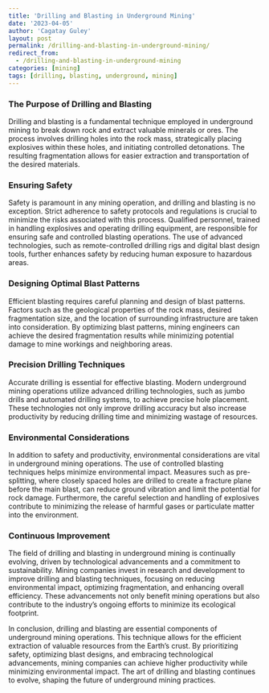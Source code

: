 ```yaml
---
title: 'Drilling and Blasting in Underground Mining'
date: '2023-04-05'
author: 'Cagatay Guley'
layout: post
permalink: /drilling-and-blasting-in-underground-mining/
redirect_from:
  - /drilling-and-blasting-in-underground-mining
categories: [mining]
tags: [drilling, blasting, underground, mining]
---
```


### The Purpose of Drilling and Blasting

Drilling and blasting is a fundamental technique employed in underground mining to break down rock and extract valuable minerals or ores. The process involves drilling holes into the rock mass, strategically placing explosives within these holes, and initiating controlled detonations. The resulting fragmentation allows for easier extraction and transportation of the desired materials.

### Ensuring Safety

Safety is paramount in any mining operation, and drilling and blasting is no exception. Strict adherence to safety protocols and regulations is crucial to minimize the risks associated with this process. Qualified personnel, trained in handling explosives and operating drilling equipment, are responsible for ensuring safe and controlled blasting operations. The use of advanced technologies, such as remote-controlled drilling rigs and digital blast design tools, further enhances safety by reducing human exposure to hazardous areas.

### Designing Optimal Blast Patterns

Efficient blasting requires careful planning and design of blast patterns. Factors such as the geological properties of the rock mass, desired fragmentation size, and the location of surrounding infrastructure are taken into consideration. By optimizing blast patterns, mining engineers can achieve the desired fragmentation results while minimizing potential damage to mine workings and neighboring areas.

### Precision Drilling Techniques

Accurate drilling is essential for effective blasting. Modern underground mining operations utilize advanced drilling technologies, such as jumbo drills and automated drilling systems, to achieve precise hole placement. These technologies not only improve drilling accuracy but also increase productivity by reducing drilling time and minimizing wastage of resources.

### Environmental Considerations

In addition to safety and productivity, environmental considerations are vital in underground mining operations. The use of controlled blasting techniques helps minimize environmental impact. Measures such as pre-splitting, where closely spaced holes are drilled to create a fracture plane before the main blast, can reduce ground vibration and limit the potential for rock damage. Furthermore, the careful selection and handling of explosives contribute to minimizing the release of harmful gases or particulate matter into the environment.

### Continuous Improvement

The field of drilling and blasting in underground mining is continually evolving, driven by technological advancements and a commitment to sustainability. Mining companies invest in research and development to improve drilling and blasting techniques, focusing on reducing environmental impact, optimizing fragmentation, and enhancing overall efficiency. These advancements not only benefit mining operations but also contribute to the industry’s ongoing efforts to minimize its ecological footprint.

In conclusion, drilling and blasting are essential components of underground mining operations. This technique allows for the efficient extraction of valuable resources from the Earth’s crust. By prioritizing safety, optimizing blast designs, and embracing technological advancements, mining companies can achieve higher productivity while minimizing environmental impact. The art of drilling and blasting continues to evolve, shaping the future of underground mining practices.